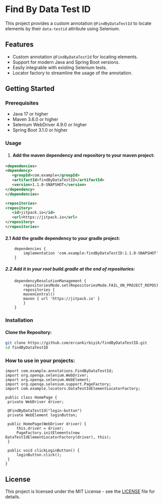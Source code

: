 # Find By Data Test ID

This project provides a custom annotation `@FindByDataTestId` to locate elements by their `data-testid` attribute using Selenium.

## Features

- Custom annotation `@FindByDataTestId` for locating elements.
- Support for modern Java and Spring Boot versions.
- Easily integrable with existing Selenium tests.
- Locator factory to streamline the usage of the annotation.

## Getting Started

### Prerequisites

- Java 17 or higher
- Maven 3.6.0 or higher
- Selenium WebDriver 4.9.0 or higher
- Spring Boot 3.1.0 or higher

### Usage

1. #### Add the maven dependency and repository to your maven project:

```xml
<dependencies>
<dependency>
   <groupId>com.example</groupId>
   <artifactId>findByDataTestID</artifactId>
   <version>1.1.0-SNAPSHOT</version>
</dependency>
</dependencies>
```
```xml
<repositories>
<repository>
   <id>jitpack.io</id>
   <url>https://jitpack.io</url>
</repository>
</repositories>

```
#### 2.1 Add the gradle dependency to your gradle project:

```
    dependencies {
        implementation 'com.example:findByDataTestID:1.1.0-SNAPSHOT'
    }
```
      
##### 2.2 Add it in your root build.gradle at the end of repositories:
```
    dependencyResolutionManagement {
        repositoriesMode.set(RepositoriesMode.FAIL_ON_PROJECT_REPOS)
        repositories {
        mavenCentral()
        maven { url 'https://jitpack.io' }
        }
    }
```

### Installation
#### Clone the Repository:

   ```sh
   git clone https://github.com/ercankirbiyik/findByDataTestID.git
   cd findByDataTestID
```
   
### How to use in your projects:

   ```
import com.example.annotations.FindByDataTestId;
import org.openqa.selenium.WebDriver;
import org.openqa.selenium.WebElement;
import org.openqa.selenium.support.PageFactory;
import com.example.locators.DataTestIdElementLocatorFactory;

public class HomePage {
    private WebDriver driver;

    @FindByDataTestId("login-button")
    private WebElement loginButton;

    public HomePage(WebDriver driver) {
        this.driver = driver;
        PageFactory.initElements(new DataTestIdElementLocatorFactory(driver), this);
    }

    public void clickLoginButton() {
        loginButton.click();
    }
}
   ```

## License

This project is licensed under the MIT License - see the [LICENSE](LICENSE) file for details.